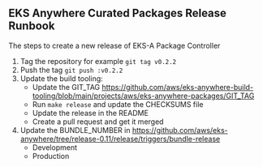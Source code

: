 ## EKS Anywhere Curated Packages Release Runbook

The steps to create a new release of EKS-A Package Controller

1. Tag the repository for example `git tag v0.2.2`
1. Push the tag `git push :v0.2.2`
1. Update the build tooling:
    * Update the GIT_TAG https://github.com/aws/eks-anywhere-build-tooling/blob/main/projects/aws/eks-anywhere-packages/GIT_TAG
    * Run `make release` and update the CHECKSUMS file
    * Update the release in the README
    * Create a pull request and get it merged
1. Update the BUNDLE_NUMBER in https://github.com/aws/eks-anywhere/tree/release-0.11/release/triggers/bundle-release
    * Development
    * Production

